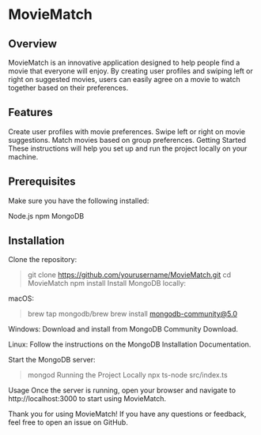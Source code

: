 # MovieMatch
## Overview
MovieMatch is an innovative application designed to help people find a movie that everyone will enjoy. By creating user profiles and swiping left or right on suggested movies, users can easily agree on a movie to watch together based on their preferences.

## Features
Create user profiles with movie preferences.
Swipe left or right on movie suggestions.
Match movies based on group preferences.
Getting Started
These instructions will help you set up and run the project locally on your machine.

## Prerequisites
Make sure you have the following installed:

Node.js
npm
MongoDB

## Installation
Clone the repository:

> git clone https://github.com/yourusername/MovieMatch.git
> cd MovieMatch
> npm install
> Install MongoDB locally:

macOS:

> brew tap mongodb/brew
> brew install mongodb-community@5.0

Windows:
Download and install from MongoDB Community Download.

Linux:
Follow the instructions on the MongoDB Installation Documentation.

Start the MongoDB server:

> mongod
Running the Project Locally
> npx ts-node src/index.ts

Usage
Once the server is running, open your browser and navigate to http://localhost:3000 to start using MovieMatch.

Thank you for using MovieMatch! If you have any questions or feedback, feel free to open an issue on GitHub.
